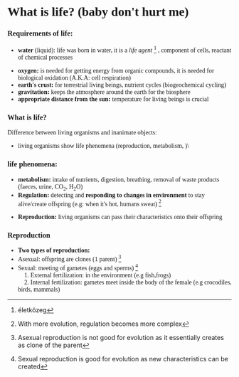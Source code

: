 <span style = "font-family:'cascadia code'">

# What is life? (baby don't hurt me)

### Requirements of life:
* **water** (liquid): life was born in water, it is a *life agent* [^1] , component of cells, reactant of chemical processes
[^1]: életközeg
* **oxygen:** is needed for getting energy from organic compounds, it is needed for biological oxidation (A.K.A: cell respiration)
* **earth's crust:** for terrestrial living beings, nutrient cycles (biogeochemical cycling)
* **gravitation:** keeps the atmosphere around the earth for the biosphere
* **appropriate distance from the sun:** temperature for living beings is crucial

### What is life?
Difference between living organisms and inanimate objects:
* living organisms show life phenomena (reproduction, metabolism, )\
### **life phenomena:**
* **metabolism:** intake of nutrients, digestion, breathing, removal of waste products (faeces, urine, CO<sub>2</sub>, H<sub>2</sub>O)
* **Regulation:** detecting and **responding to changes in environment** to stay alive/create offspring (e.g: when it's hot, humans sweat) [^2]
[^2]: With more evolution, regulation becomes more complex
* **Reproduction:** living organisms can pass their characteristics onto their offspring
### Reproduction
* **Two types of reproduction:**
* Asexual: offspring are clones (1 parent) [^3]
* Sexual: meeting of gametes (eggs and sperms) [^4]\
&ensp;&ensp;1. External fertilization: in the environment (e.g fish,frogs)\
&ensp;&ensp;2. Internal fertilization: gametes meet inside the body of the female (e.g crocodiles, birds, mammals)
[^3]: Asexual reproduction is not good for evolution as it essentially creates as clone of the parent
[^4]: Sexual reproduction is good for evolution as new characteristics can be created
</span>